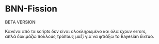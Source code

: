 # BNN-Fission
BETA VERSION

Κανένα από τα scripts δεν είναι ολοκληρωμένο και όλα έχουν errors, απλά δοκιμάζω πολλούς τρόπους μαζί για να φτιάξω το Bayesian δίκτυο.
